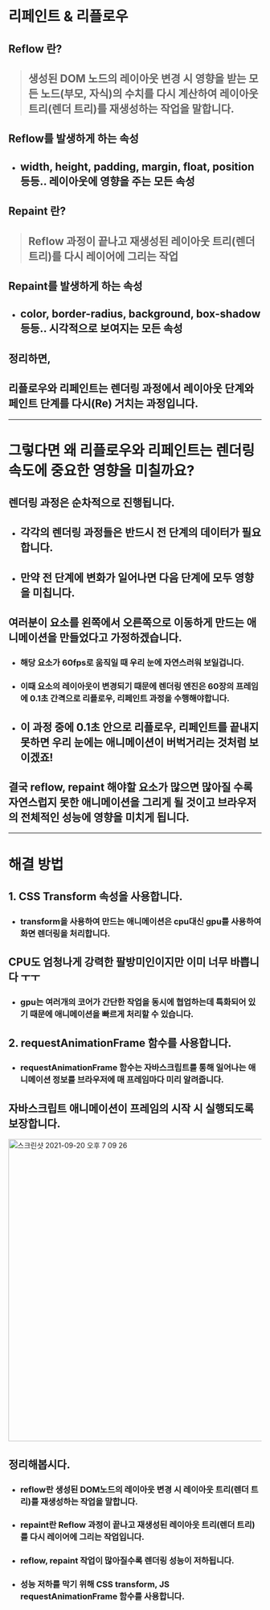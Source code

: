 # 리페인트 & 리플로우

## Reflow 란?

> ## 생성된 DOM 노드의 레이아웃 변경 시 영향을 받는 모든 노드(부모, 자식)의 수치를 다시 계산하여 레이아웃 트리(렌더 트리)를 재생성하는 작업을 말합니다.

## Reflow를 발생하게 하는 속성

- ## width, height, padding, margin, float, position 등등.. 레이아웃에 영향을 주는 모든 속성

## Repaint 란?

> ## Reflow 과정이 끝나고 재생성된 레이아웃 트리(렌더 트리)를 다시 레이어에 그리는 작업

## Repaint를 발생하게 하는 속성

- ## color, border-radius, background, box-shadow 등등.. 시각적으로 보여지는 모든 속성

## 정리하면,

## 리플로우와 리페인트는 렌더링 과정에서 레이아웃 단계와 페인트 단계를 다시(Re) 거치는 과정입니다.

---

# 그렇다면 왜 리플로우와 리페인트는 렌더링 속도에 중요한 영향을 미칠까요?

## 렌더링 과정은 순차적으로 진행됩니다.

- ## 각각의 렌더링 과정들은 반드시 전 단계의 데이터가 필요합니다.
- ## 만약 전 단계에 변화가 일어나면 다음 단계에 모두 영향을 미칩니다.

## 여러분이 요소를 왼쪽에서 오른쪽으로 이동하게 만드는 애니메이션을 만들었다고 가정하겠습니다.

- ### 해당 요소가 60fps로 움직일 때 우리 눈에 자연스러워 보일겁니다.
- ### 이때 요소의 레이아웃이 변경되기 때문에 렌더링 엔진은 60장의 프레임에 0.1초 간격으로 리플로우, 리페인트 과정을 수행해야합니다.

- ## 이 과정 중에 0.1초 안으로 리플로우, 리페인트를 끝내지 못하면 우리 눈에는 애니메이션이 버벅거리는 것처럼 보이겠죠!

## 결국 reflow, repaint 해야할 요소가 많으면 많아질 수록 자연스럽지 못한 애니메이션을 그리게 될 것이고 브라우저의 전체적인 성능에 영향을 미치게 됩니다.

---

# 해결 방법

## 1. CSS Transform 속성을 사용합니다.

- ### transform을 사용하여 만드는 애니메이션은 cpu대신 gpu를 사용하여 화면 렌더링을 처리합니다.

## CPU도 엄청나게 강력한 팔방미인이지만 이미 너무 바쁩니다 ㅜㅜ

- ### gpu는 여러개의 코어가 간단한 작업을 동시에 협업하는데 특화되어 있기 때문에 애니메이션을 빠르게 처리할 수 있습니다.

## 2. requestAnimationFrame 함수를 사용합니다.

- ### requestAnimationFrame 함수는 자바스크립트를 통해 일어나는 애니메이션 정보를 브라우저에 매 프레임마다 **미리** 알려줍니다.

## 자바스크립트 애니메이션이 프레임의 시작 시 실행되도록 보장합니다.

<img width="600" alt="스크린샷 2021-09-20 오후 7 09 26" src="https://user-images.githubusercontent.com/81012135/133986155-3ffcfe90-df92-470e-9a1e-7230c8a90439.png">

## 정리해봅시다.

- ### reflow란 생성된 DOM노드의 레이아웃 변경 시 레이아웃 트리(렌더 트리)를 재생성하는 작업을 말합니다.
- ### repaint란 Reflow 과정이 끝나고 재생성된 레이아웃 트리(렌더 트리)를 다시 레이어에 그리는 작업입니다.
- ### reflow, repaint 작업이 많아질수록 렌더링 성능이 저하됩니다.
- ### 성능 저하를 막기 위해 CSS transform, JS requestAnimationFrame 함수를 사용합니다.
